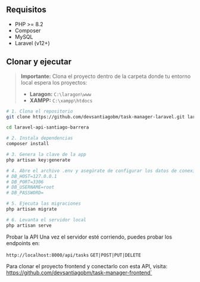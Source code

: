 ## Requisitos

- PHP >= 8.2
- Composer
- MySQL
- Laravel (v12+)

## Clonar y ejecutar

> **Importante:** Clona el proyecto dentro de la carpeta donde tu entorno local espera los proyectos:
>
> - **Laragon:** `C:\laragon\www`
> - **XAMPP:** `C:\xampp\htdocs`

```bash
# 1. Clona el repositorio
git clone https://github.com/devsantiagobm/task-manager-laravel.git laravel-api-santiago-barrera

cd laravel-api-santiago-barrera

# 2. Instala dependencias
composer install

# 3. Genera la clave de la app
php artisan key:generate

# 4. Abre el archivo .env y asegúrate de configurar los datos de conexión según tu entorno local
# DB_HOST=127.0.0.1
# DB_PORT=3306
# DB_USERNAME=root
# DB_PASSWORD=

# 5. Ejecuta las migraciones
php artisan migrate

# 6. Levanta el servidor local
php artisan serve

```

Probar la API
Una vez el servidor esté corriendo, puedes probar los endpoints en:

`http://localhost:8000/api/tasks`
`GET|POST|PUT|DELETE`

Para clonar el proyecto frontend y conectarlo con esta API, visita:
https://github.com/devsantiagobm/task-manager-frontend`
